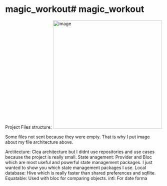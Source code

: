 # magic_workout# magic_workout
Project Files structure:
<img width="348" alt="image" src="https://user-images.githubusercontent.com/50848628/202929677-a86819ae-0151-4173-ac44-31f86cd48bf7.png">

Some files not sent because they were empty. That is why I put image about my file architecture above.

Arctitecture: Clea architecture but I didnt use repositories and use cases because the project is really small.
State anagement: Provider and Bloc which are most useful and powerful state management packages. I just wanted to show you which state management packages I use. 
Local database: Hive which is really faster than shared preferences and sqflite.
Equatable: Used with bloc for comparing objects.
intl: For date forma
